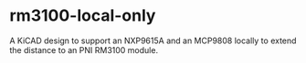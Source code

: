 # rm3100-local-only
A KiCAD design to support an NXP9615A and an MCP9808 locally to extend the distance to an PNI RM3100 module. 
